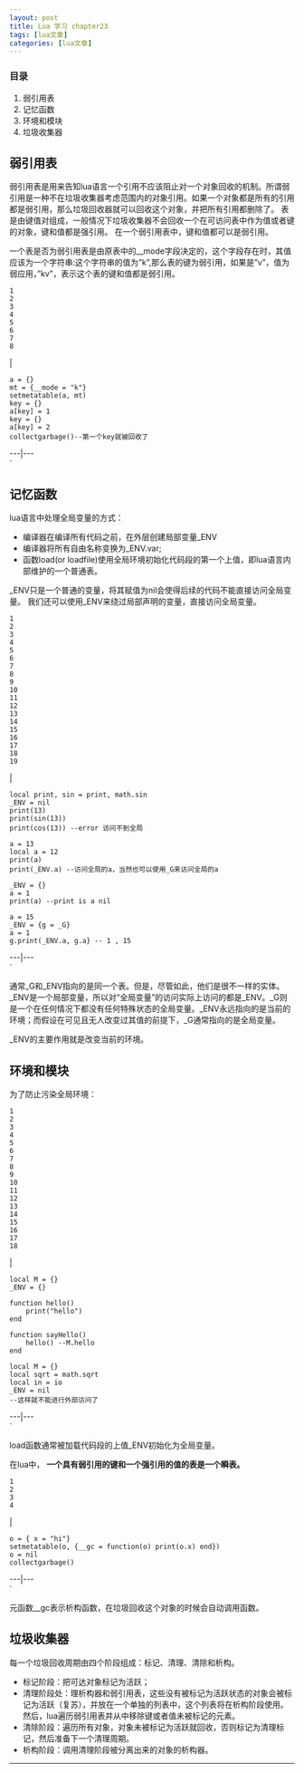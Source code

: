 ```yaml
---
layout: post
title: Lua 学习 chapter23  
tags: [lua文章]
categories: [lua文章]
---
```

### 目录

  1. 弱引用表
  2. 记忆函数
  3. 环境和模块
  4. 垃圾收集器

## 弱引用表

弱引用表是用来告知lua语言一个引用不应该阻止对一个对象回收的机制。所谓弱引用是一种不在垃圾收集器考虑范围内的对象引用。如果一个对象都是所有的引用都是弱引用，那么垃圾回收器就可以回收这个对象，并把所有引用都删除了。
表是由键值对组成，一般情况下垃圾收集器不会回收一个在可访问表中作为值或者键的对象，键和值都是强引用。 在一个弱引用表中，键和值都可以是弱引用。

一个表是否为弱引用表是由原表中的__mode字段决定的，这个字段存在时，其值应该为一个字符串:这个字符串的值为”k”,那么表的键为弱引用，如果是”v”，值为弱应用，”kv”，表示这个表的键和值都是弱引用。

    
    
    1
    2
    3
    4
    5
    6
    7
    8
    

|

    
    
    a = {}
    mt = {__mode = "k"}
    setmetatable(a, mt)
    key = {}
    a[key] = 1
    key = {}
    a[key] = 2
    collectgarbage()--第一个key就被回收了
      
  
---|---  
`

## 记忆函数

lua语言中处理全局变量的方式：

  * 编译器在编译所有代码之前，在外层创建局部变量_ENV
  * 编译器将所有自由名称变换为_ENV.var;
  * 函数load(or loadfile)使用全局环境初始化代码段的第一个上值，即lua语言内部维护的一个普通表。

_ENV只是一个普通的变量，将其赋值为nil会使得后续的代码不能直接访问全局变量。 我们还可以使用_ENV来绕过局部声明的变量，直接访问全局变量。

    
    
    1
    2
    3
    4
    5
    6
    7
    8
    9
    10
    11
    12
    13
    14
    15
    16
    17
    18
    19
    

|

    
    
    local print, sin = print, math.sin
    _ENV = nil
    print(13)
    print(sin(13))
    print(cos(13)) --error 访问不到全局
    
    a = 13
    local a = 12
    print(a)
    print(_ENV.a) --访问全局的a，当然也可以使用_G来访问全局的a
    
    _ENV = {}
    a = 1
    print(a) --print is a nil
    
    a = 15
    _ENV = {g = _G}
    a = 1
    g.print(_ENV.a, g.a} -- 1 , 15
      
  
---|---  
`

通常_G和_ENV指向的是同一个表。但是，尽管如此，他们是很不一样的实体。_ENV是一个局部变量，所以对“全局变量”的访问实际上访问的都是_ENV。_G则是一个在任何情况下都没有任何特殊状态的全局变量。_ENV永远指向的是当前的环境；而假设在可见且无人改变过其值的前提下，_G通常指向的是全局变量。

_ENV的主要作用就是改变当前的环境。

## 环境和模块

为了防止污染全局环境：

    
    
    1
    2
    3
    4
    5
    6
    7
    8
    9
    10
    11
    12
    13
    14
    15
    16
    17
    18
    

|

    
    
    local M = {}
    _ENV = {}
    
    function hello()
    	print("hello")
    end
    
    function sayHello()
    	hello() --M.hello
    end
    
    local M = {}
    local sqrt = math.sqrt
    local in = io
    _ENV = nil
    --这样就不能进行外部访问了
    
    
      
  
---|---  
`

load函数通常被加载代码段的上值_ENV初始化为全局变量。

在lua中， **一个具有弱引用的键和一个强引用的值的表是一个瞬表。**

    
    
    1
    2
    3
    4
    

|

    
    
    o = { x = "hi"}
    setmetatable(o, {__gc = function(o) print(o.x) end})
    o = nil
    collectgarbage()
      
  
---|---  
`

元函数__gc表示析构函数，在垃圾回收这个对象的时候会自动调用函数。

## 垃圾收集器

每一个垃圾回收周期由四个阶段组成：标记、清理、清除和析构。

  * 标记阶段：把可达对象标记为活跃；
  * 清理阶段处：理析构器和弱引用表，这些没有被标记为活跃状态的对象会被标记为活跃（复苏），并放在一个单独的列表中，这个列表将在析构阶段使用。然后，lua遍历弱引用表并从中移除键或者值未被标记的元素。
  * 清除阶段：遍历所有对象，对象未被标记为活跃就回收，否则标记为清理标记，然后准备下一个清理周期。
  * 析构阶段：调用清理阶段被分离出来的对象的析构器。

* * *